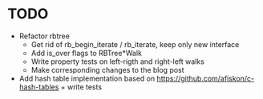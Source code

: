 # TODO

* Refactor rbtree
    * Get rid of rb_begin_iterate / rb_iterate, keep only new interface
    * Add is_over flags to RBTree*Walk
    * Write property tests on left-rigth and right-left walks
    * Make corresponding changes to the blog post
* Add hash table implementation based on https://github.com/afiskon/c-hash-tables + write tests
